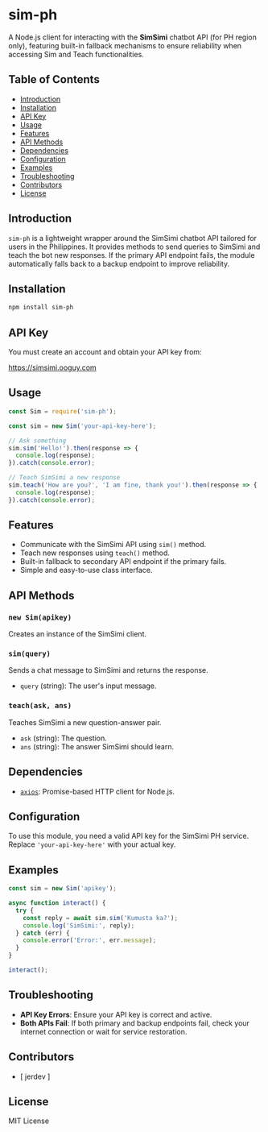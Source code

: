 # sim-ph

A Node.js client for interacting with the **SimSimi** chatbot API (for PH region only), featuring built-in fallback mechanisms to ensure reliability when accessing Sim and Teach functionalities.

## Table of Contents

- [Introduction](#introduction)
- [Installation](#installation)
- [API Key](#api-key)
- [Usage](#usage)
- [Features](#features)
- [API Methods](#api-methods)
- [Dependencies](#dependencies)
- [Configuration](#configuration)
- [Examples](#examples)
- [Troubleshooting](#troubleshooting)
- [Contributors](#contributors)
- [License](#license)

## Introduction

`sim-ph` is a lightweight wrapper around the SimSimi chatbot API tailored for users in the Philippines. It provides methods to send queries to SimSimi and teach the bot new responses. If the primary API endpoint fails, the module automatically falls back to a backup endpoint to improve reliability.

## Installation

```bash
npm install sim-ph
```

## API Key

You must create an account and obtain your API key from:

https://simsimi.ooguy.com

## Usage

```js
const Sim = require('sim-ph');

const sim = new Sim('your-api-key-here');

// Ask something
sim.sim('Hello!').then(response => {
  console.log(response);
}).catch(console.error);

// Teach SimSimi a new response
sim.teach('How are you?', 'I am fine, thank you!').then(response => {
  console.log(response);
}).catch(console.error);
```

## Features

- Communicate with the SimSimi API using `sim()` method.
- Teach new responses using `teach()` method.
- Built-in fallback to secondary API endpoint if the primary fails.
- Simple and easy-to-use class interface.

## API Methods

### `new Sim(apikey)`
Creates an instance of the SimSimi client.

### `sim(query)`
Sends a chat message to SimSimi and returns the response.

- `query` (string): The user's input message.

### `teach(ask, ans)`
Teaches SimSimi a new question-answer pair.

- `ask` (string): The question.
- `ans` (string): The answer SimSimi should learn.

## Dependencies

- [`axios`](https://www.npmjs.com/package/axios): Promise-based HTTP client for Node.js.

## Configuration

To use this module, you need a valid API key for the SimSimi PH service. Replace `'your-api-key-here'` with your actual key.

## Examples

```js
const sim = new Sim('apikey');

async function interact() {
  try {
    const reply = await sim.sim('Kumusta ka?');
    console.log('SimSimi:', reply);
  } catch (err) {
    console.error('Error:', err.message);
  }
}

interact();
```

## Troubleshooting

- **API Key Errors**: Ensure your API key is correct and active.
- **Both APIs Fail**: If both primary and backup endpoints fail, check your internet connection or wait for service restoration.

## Contributors

- [ jerdev ]

## License

MIT License
